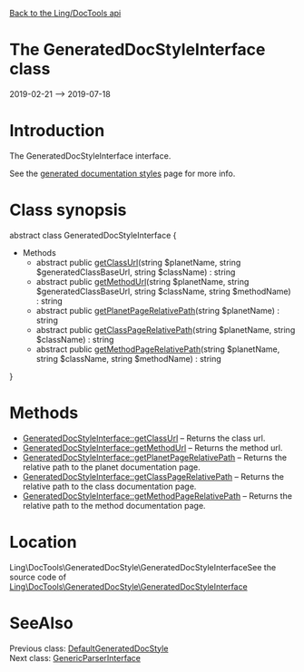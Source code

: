 [Back to the Ling/DocTools api](https://github.com/lingtalfi/DocTools/blob/master/doc/api/Ling/DocTools.md)



The GeneratedDocStyleInterface class
================
2019-02-21 --> 2019-07-18






Introduction
============

The GeneratedDocStyleInterface interface.

See the [generated documentation styles](https://github.com/lingtalfi/DocTools/blob/master/doc/pages/generated-documentation-styles.md) page for more info.



Class synopsis
==============


abstract class <span class="pl-k">GeneratedDocStyleInterface</span>  {

- Methods
    - abstract public [getClassUrl](https://github.com/lingtalfi/DocTools/blob/master/doc/api/Ling/DocTools/GeneratedDocStyle/GeneratedDocStyleInterface/getClassUrl.md)(string $planetName, string $generatedClassBaseUrl, string $className) : string
    - abstract public [getMethodUrl](https://github.com/lingtalfi/DocTools/blob/master/doc/api/Ling/DocTools/GeneratedDocStyle/GeneratedDocStyleInterface/getMethodUrl.md)(string $planetName, string $generatedClassBaseUrl, string $className, string $methodName) : string
    - abstract public [getPlanetPageRelativePath](https://github.com/lingtalfi/DocTools/blob/master/doc/api/Ling/DocTools/GeneratedDocStyle/GeneratedDocStyleInterface/getPlanetPageRelativePath.md)(string $planetName) : string
    - abstract public [getClassPageRelativePath](https://github.com/lingtalfi/DocTools/blob/master/doc/api/Ling/DocTools/GeneratedDocStyle/GeneratedDocStyleInterface/getClassPageRelativePath.md)(string $planetName, string $className) : string
    - abstract public [getMethodPageRelativePath](https://github.com/lingtalfi/DocTools/blob/master/doc/api/Ling/DocTools/GeneratedDocStyle/GeneratedDocStyleInterface/getMethodPageRelativePath.md)(string $planetName, string $className, string $methodName) : string

}






Methods
==============

- [GeneratedDocStyleInterface::getClassUrl](https://github.com/lingtalfi/DocTools/blob/master/doc/api/Ling/DocTools/GeneratedDocStyle/GeneratedDocStyleInterface/getClassUrl.md) &ndash; Returns the class url.
- [GeneratedDocStyleInterface::getMethodUrl](https://github.com/lingtalfi/DocTools/blob/master/doc/api/Ling/DocTools/GeneratedDocStyle/GeneratedDocStyleInterface/getMethodUrl.md) &ndash; Returns the method url.
- [GeneratedDocStyleInterface::getPlanetPageRelativePath](https://github.com/lingtalfi/DocTools/blob/master/doc/api/Ling/DocTools/GeneratedDocStyle/GeneratedDocStyleInterface/getPlanetPageRelativePath.md) &ndash; Returns the relative path to the planet documentation page.
- [GeneratedDocStyleInterface::getClassPageRelativePath](https://github.com/lingtalfi/DocTools/blob/master/doc/api/Ling/DocTools/GeneratedDocStyle/GeneratedDocStyleInterface/getClassPageRelativePath.md) &ndash; Returns the relative path to the class documentation page.
- [GeneratedDocStyleInterface::getMethodPageRelativePath](https://github.com/lingtalfi/DocTools/blob/master/doc/api/Ling/DocTools/GeneratedDocStyle/GeneratedDocStyleInterface/getMethodPageRelativePath.md) &ndash; Returns the relative path to the method documentation page.





Location
=============
Ling\DocTools\GeneratedDocStyle\GeneratedDocStyleInterfaceSee the source code of [Ling\DocTools\GeneratedDocStyle\GeneratedDocStyleInterface](/blob/master/GeneratedDocStyle/GeneratedDocStyleInterface.php)



SeeAlso
==============
Previous class: [DefaultGeneratedDocStyle](https://github.com/lingtalfi/DocTools/blob/master/doc/api/Ling/DocTools/GeneratedDocStyle/DefaultGeneratedDocStyle.md)<br>Next class: [GenericParserInterface](https://github.com/lingtalfi/DocTools/blob/master/doc/api/Ling/DocTools/GenericParser/GenericParserInterface.md)<br>
